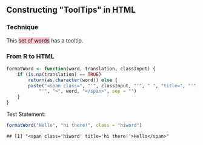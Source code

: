 ## Constructing "ToolTips" in HTML

### Technique 
<style>
.hiword {background:pink;}
</style>

This <span class='hiword' title='This one!'>set of words</span> has a tooltip. 

### From R to HTML

```r
formatWord <- function(word, translation, classInput) {
    if (is.na(translation) == TRUE) 
        return(as.character(word)) else {
        paste("<span class=", "'", classInput, "'", " ", "title=", "'", translation, 
            "'", ">", word, "</span>", sep = "")
    }
}
```

Test Statement:

```r
formatWord("Hello", "hi there!", class = "hiword")
```

```
## [1] "<span class='hiword' title='hi there!'>Hello</span>"
```

